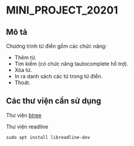 # MINI_PROJECT_20201
## Mô tả 
Chương trình từ điển gồm các chức năng:
  - Thêm từ.
  - Tìm kiếm (có chức năng tautocomplete hỗ trợ).
  - Xóa từ.
  - In ra danh sách các từ trong từ điển.
  - Thoát. 
## Các thư viện cần sử dụng

Thư viện [btree](https://hydrus.org.uk/doc/bt/html/index.html)

Thư viện readline

```sudo apt install libreadline-dev```
